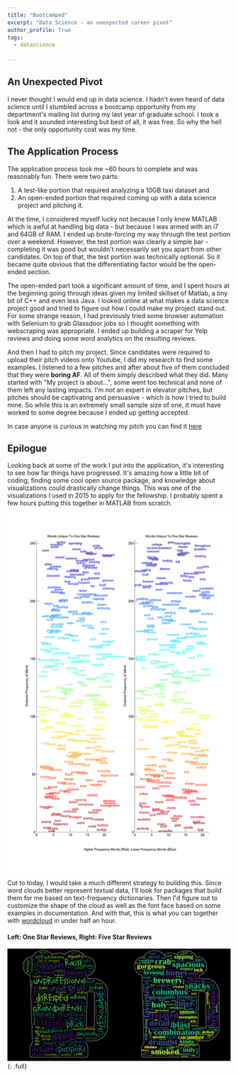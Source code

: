```yaml
---
title: "Bootcamped"
excerpt: "Data Science - an unexpected career pivot"
author_profile: True
tags:
  - datascience

---
```


## An Unexpected Pivot

I never thought I would end up in data science. I hadn't even heard of data science until I stumbled across a bootcamp opportunity from my department's mailing list during my last year of graduate school. I took a look and it sounded interesting but best of all, it was free. So why the hell not - the only opportunity cost was my time.

## The Application Process

The application process took me ~60 hours to complete and was reasonably fun. There were two parts: 
1. A test-like portion that required analyzing a 10GB taxi dataset and 
2. An open-ended portion that required coming up with a data science project and pitching it. 

At the time, I considered myself lucky not because I only knew MATLAB which is awful at handling big data - but because I was armed with an i7 and 64GB of RAM. I ended up brute-forcing my way through the test portion over a weekend. However, the test portion was clearly a simple bar - completing it was good but wouldn't necessarily set you apart from other candidates. On top of that, the test portion was technically optional. So it became quite obvious that the differentiating factor would be the open-ended section.

The open-ended part took a significant amount of time, and I spent hours at the beginning going through ideas given my limited skillset of Matlab, a tiny bit of C++ and even less Java. I looked online at what makes a data science project good and tried to figure out how I could make my project stand out. For some strange reason, I had previously tried some browser automation with Selenium to grab Glassdoor jobs so I thought something with webscraping was appropriate. I ended up building a scraper for Yelp reviews and doing some word analytics on the resulting reviews.

And then I had to pitch my project. Since candidates were required to upload their pitch videos onto Youtube, I did my research to find some examples. I listened to a few pitches and after about five of them concluded that they were **boring AF**. All of them simply described what they did. Many started with "My project is about...", some went too technical and none of them left any lasting impacts. I'm not an expert in elevator pitches, but pitches should be captivating and persuasive - which is how I tried to build mine. So while this is an extremely small sample size of one, it must have worked to some degree because I ended up getting accepted. 

In case anyone is curious in watching my pitch you can find it [here](https://youtu.be/QEeGGuKTEwA)

## Epilogue

Looking back at some of the work I put into the application, it's interesting to see how far things have progressed. It's amazing how a little bit of coding, finding some cool open source package, and knowledge about visualizations could drastically change things. This was one of the visualizations I used in 2015 to apply for the fellowship. I probably spent a few hours putting this together in MATLAB from scratch. 

![OneVsFiveStarWords](../images/UniqueWordsOneVsFive_mini.tif)

Cut to today, I would take a much different strategy to building this. Since word clouds better represent textual data, I'll look for packages that build them for me based on text-frequency dictionaries. Then I'd figure out to customize the shape of the cloud as well as the font face based on some examples in documentation. And with that, this is what you can together with [wordcloud](https://github.com/amueller/word_cloud) in under half an hour. 

#### Left: One Star Reviews, Right: Five Star Reviews
![OneVsFiveStarWords](../images/yelp_bars_reviews.png)
{: .full}
